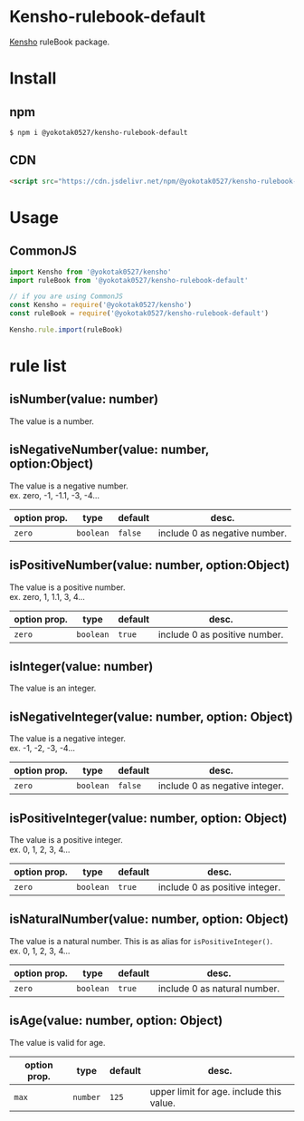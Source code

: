 # Kensho-rulebook-default

[Kensho](https://www.npmjs.com/package/@yokotak0527/kensho) ruleBook package.

# Install

## npm

```
$ npm i @yokotak0527/kensho-rulebook-default
```

## CDN

```html
<script src="https://cdn.jsdelivr.net/npm/@yokotak0527/kensho-rulebook-default/dist/bundle.iife.min.js"></script>
```

# Usage

## CommonJS

```js
import Kensho from '@yokotak0527/kensho'
import ruleBook from '@yokotak0527/kensho-rulebook-default'

// if you are using CommonJS
const Kensho = require('@yokotak0527/kensho')
const ruleBook = require('@yokotak0527/kensho-rulebook-default')

Kensho.rule.import(ruleBook)
```

# rule list

## isNumber(value: number)

The value is a number.

## isNegativeNumber(value: number, option:Object)

The value is a negative number.  
ex. zero, -1, -1.1, -3, -4...

| option prop. | type      | default | desc. |
|--------------|-----------|---------|-------|
| `zero`       | `boolean` | `false` | include 0 as negative number. |

## isPositiveNumber(value: number, option:Object)

The value is a positive number.  
ex. zero, 1, 1.1, 3, 4...

| option prop. | type      | default | desc. |
|--------------|-----------|---------|-------|
| `zero`       | `boolean` | `true`  | include 0 as positive number. |

## isInteger(value: number)

The value is an integer.

## isNegativeInteger(value: number, option: Object)

The value is a negative integer.  
ex. -1, -2, -3, -4...

| option prop. | type      | default | desc. |
|--------------|-----------|---------|-------|
| `zero`       | `boolean` | `false` | include 0 as negative integer. |

## isPositiveInteger(value: number, option: Object)

The value is a positive integer.  
ex. 0, 1, 2, 3, 4...

| option prop. | type      | default | desc. |
|--------------|-----------|---------|-------|
| `zero`       | `boolean` | `true`  | include 0 as positive integer. |

## isNaturalNumber(value: number, option: Object)

The value is a natural number. This is as alias for `isPositiveInteger()`.  
ex. 0, 1, 2, 3, 4...

| option prop. | type      | default | desc. |
|--------------|-----------|---------|-------|
| `zero`       | `boolean` | `true`  | include 0 as natural number. |

## isAge(value: number, option: Object)

The value is valid for age.

| option prop. | type      | default | desc. |
|--------------|-----------|---------|-------|
| `max`        | `number`  | `125`   | upper limit for age. include this value. |
